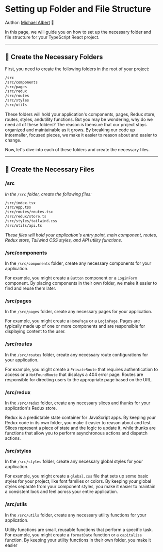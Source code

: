 
# Setting up Folder and File Structure

Author: [Michael Albert](https://github.com/mta63089) 🚀

</div>

In this page, we will guide you on how to set up the necessary folder and file structure for your TypeScript React project.

---

## 📁 Create the Necessary Folders

First, you need to create the following folders in the root of your project:

```txt
/src
/src/components
/src/pages
/src/redux
/src/routes
/src/styles
/src/utils
```

These folders will hold your application's components, pages, Redux store, routes, styles, andutility functions. But you may be wondering, why do we need all of these folders? The reason is toensure that our project stays organized and maintainable as it grows. By breaking our code up intosmaller, focused pieces, we make it easier to reason about and easier to change.

Now, let's dive into each of these folders and create the necessary files.

---

## 📝 Create the Necessary Files

### **/src**

*In the `/src` folder, create the following files:*
  
```txt
/src/index.tsx
/src/App.tsx
/src/routes/routes.tsx
/src/redux/store.ts
/src/styles/tailwind.css
/src/utils/api.ts
```

*These files will hold your application's entry point, main component, routes, Redux store, Tailwind CSS styles, and API utility functions.*

### **/src/components**

In the `/src/components` folder, create any necessary components for your application.

For example, you might create a `Button` component or a `LoginForm` component. By placing components in their own folder, we make it easier to find and reuse them later.

### **/src/pages**

In the `/src/pages` folder, create any necessary pages for your application.

For example, you might create a `HomePage` or a `LoginPage`. Pages are typically made up of one or more components and are responsible for displaying content to the user.

### **/src/routes**

In the `/src/routes` folder, create any necessary route configurations for your application.

For example, you might create a `PrivateRoute` that requires authentication to access or a `NotFoundRoute` that displays a 404 error page. Routes are responsible for directing users to the appropriate page based on the URL.

### **/src/redux**

In the `/src/redux` folder, create any necessary slices and thunks for your application's Redux store.

Redux is a predictable state container for JavaScript apps. By keeping your Redux code in its own folder, you make it easier to reason about and test. Slices represent a piece of state and the logic to update it, while thunks are functions that allow you to perform asynchronous actions and dispatch actions.

### **/src/styles**

In the `/src/styles` folder, create any necessary global styles for your application.

For example, you might create a `global.css` file that sets up some basic styles for your project, like font families or colors. By keeping your global styles separate from your component styles, you make it easier to maintain a consistent look and feel across your entire application.

### **/src/utils**

In the `/src/utils` folder, create any necessary utility functions for your application.

Utility functions are small, reusable functions that perform a specific task. For example, you might create a `formatDate` function or a `capitalize` function. By keeping your utility functions in their own folder, you make it easier
